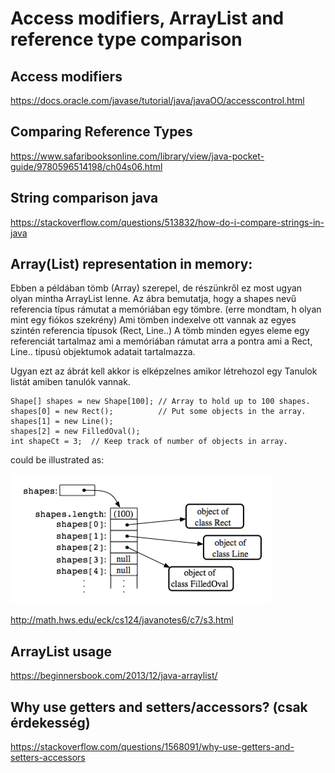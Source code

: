 # Access modifiers, ArrayList and reference type comparison

## Access modifiers
https://docs.oracle.com/javase/tutorial/java/javaOO/accesscontrol.html

## Comparing Reference Types
https://www.safaribooksonline.com/library/view/java-pocket-guide/9780596514198/ch04s06.html

## String comparison java
https://stackoverflow.com/questions/513832/how-do-i-compare-strings-in-java

## Array(List) representation in memory:
Ebben a példában tömb (Array) szerepel, de részünkről ez most ugyan olyan mintha ArrayList lenne.
Az ábra bemutatja, hogy a shapes nevű referencia típus rámutat a memóriában egy tömbre. (erre mondtam, h olyan mint egy fiókos szekrény)
Ami tömben indexelve ott vannak az egyes szintén referencia típusok (Rect, Line..)
A tömb minden egyes eleme egy referenciát tartalmaz ami a memóriában rámutat arra a pontra ami a Rect, Line..
típusú objektumok adatait tartalmazza.

Ugyan ezt az ábrát kell akkor is elképzelnes amikor létrehozol egy Tanulok listát amiben tanulók vannak.

~~~
Shape[] shapes = new Shape[100]; // Array to hold up to 100 shapes.
shapes[0] = new Rect();          // Put some objects in the array.
shapes[1] = new Line(); 
shapes[2] = new FilledOval(); 
int shapeCt = 3;  // Keep track of number of objects in array.
~~~
could be illustrated as:

![alt text](array_of_objects.png)

http://math.hws.edu/eck/cs124/javanotes6/c7/s3.html

## ArrayList usage
https://beginnersbook.com/2013/12/java-arraylist/

## Why use getters and setters/accessors? (csak érdekesség)
https://stackoverflow.com/questions/1568091/why-use-getters-and-setters-accessors
